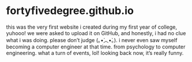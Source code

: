# fortyfivedegree.github.io

this was the very first website i created during my first year of college, yuhooo! we were asked to upload it on GitHub, and honestly, i had no clue what i was doing. please don’t judge (⁠｡⁠•́⁠︿⁠•̀⁠｡⁠). i never even saw myself becoming a computer engineer at that time. from psychology to computer engineering. what a turn of events, lol! looking back now, it’s really funny.